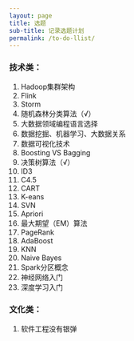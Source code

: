 ```yaml
---
layout: page
title: 选题
sub-title: 记录选题计划
permalink: /to-do-llist/
---
```


### 技术类：
1. Hadoop集群架构
2. Flink
3. Storm
4. 随机森林分类算法（√）
5. 大数据领域编程语言选择
6. 数据挖掘、机器学习、大数据关系
7. 数据可视化技术
8. Boosting VS Bagging
9. 决策树算法（√）
10. ID3
11. C4.5
12. CART
13. K-eans
14. SVN
15. Apriori
16. 最大期望（EM）算法
17. PageRank
18. AdaBoost
19. KNN
20. Naive Bayes
21. Spark分区概念
22. 神经网络入门
23. 深度学习入门

### 文化类：
1. 软件工程没有银弹



